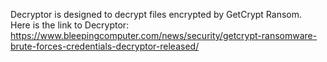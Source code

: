 Decryptor is designed to decrypt files encrypted by GetCrypt Ransom.\
Here is the link to Decryptor:\
https://www.bleepingcomputer.com/news/security/getcrypt-ransomware-brute-forces-credentials-decryptor-released/
